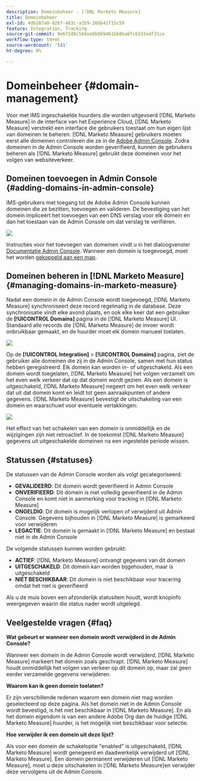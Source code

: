 ```yaml
---
description: Domeinbeheer - [!DNL Marketo Measure]
title: Domeinbeheer
exl-id: 4db287a0-0267-463c-a359-266b41f15c59
feature: Integration, Tracking
source-git-commit: 9e672d0c568ee0b889461bb8ba6fc6333edf31ce
workflow-type: tm+mt
source-wordcount: '541'
ht-degree: 0%

---
```


# Domeinbeheer {#domain-management}

Voor met IMS ingeschakelde huurders die worden uitgevoerd [!DNL Marketo Measure] in de interface van het Experience Cloud, [!DNL Marketo Measure] verstrekt een interface die gebruikers toestaat om hun eigen lijst van domeinen te beheren. [!DNL Marketo Measure] gebruikers moeten eerst alle domeinen controleren die ze in de [Adobe Admin Console](https://adminconsole.adobe.com/). Zodra domeinen in de Admin Console worden geverifieerd, kunnen de gebruikers beheren als [!DNL Marketo Measure] gebruikt deze domeinen voor het volgen van websiteverkeer.

## Domeinen toevoegen in Admin Console {#adding-domains-in-admin-console}

IMS-gebruikers met toegang tot de Adobe Admin Console kunnen domeinen die ze bezitten, toevoegen en valideren. De bevestiging van het domein impliceert het toevoegen van een DNS verslag voor elk domein en dan het toestaan van de Admin Console om dat verslag te verifiëren.

![](assets/domain-management-1.png)

Instructies voor het toevoegen van domeinen vindt u in het dialoogvenster [Documentatie Admin Console](https://helpx.adobe.com/enterprise/using/set-up-identity.html#setup-domains). Wanneer een domein is toegevoegd, moet het worden [gekoppeld aan een map](https://helpx.adobe.com/enterprise/using/set-up-identity.html#link-domains-to-directories).

## Domeinen beheren in [!DNL Marketo Measure] {#managing-domains-in-marketo-measure}

Nadat een domein in de Admin Console wordt toegevoegd, [!DNL Marketo Measure] synchroniseert deze record regelmatig in de database. Deze synchronisatie vindt elke avond plaats, en ook elke keer dat een gebruiker de **[!UICONTROL Domains]** pagina in de [!DNL Marketo Measure] UI. Standaard alle records die [!DNL Marketo Measure] de invoer wordt onbruikbaar gemaakt, en de huurder moet elk domein manueel toelaten.

![](assets/domain-management-2.png)

Op de **[!UICONTROL Integration]** > **[!UICONTROL Domains]** pagina, ziet de gebruiker alle domeinen die zij in de Admin Console, samen met hun status hebben geregistreerd. Elk domein kan worden in- of uitgeschakeld. Als een domein wordt toegelaten, [!DNL Marketo Measure] het volgen verzamelt om het even welk verkeer dat op dat domein wordt gezien. Als een domein is uitgeschakeld, [!DNL Marketo Measure] negeert om het even welk verkeer dat uit dat domein komt en leidt tot geen aanraakpunten of andere gegevens. [!DNL Marketo Measure] bevestigt de uitschakeling van een domein en waarschuwt voor eventuele vertakkingen:

![](assets/domain-management-3.png)

Het effect van het schakelen van een domein is onmiddellijk en de wijzigingen zijn niet retroactief. In de toekomst [!DNL Marketo Measure] gegevens uit uitgeschakelde domeinen na een ingestelde periode wissen.

## Statussen {#statuses}

De statussen van de Admin Console worden als volgt gecategoriseerd:

* **GEVALIDEERD**: Dit domein wordt geverifieerd in Admin Console
* **ONVERIFIEERD**: Dit domein is niet volledig geverifieerd in de Admin Console en komt niet in aanmerking voor tracking in [!DNL Marketo Measure]
* **ONGELDIG**: Dit domein is mogelijk verlopen of verwijderd uit Admin Console. Gegevens bijhouden in [!DNL Marketo Measure] is gemarkeerd voor verwijderen
* **LEGACTIE**: Dit domein is gemaakt in [!DNL Marketo Measure] en bestaat niet in de Admin Console

De volgende statussen kunnen worden gebruikt:

* **ACTIEF**: [!DNL Marketo Measure] ontvangt gegevens van dit domein
* **UITGESCHAKELD**: Dit domein kan worden bijgehouden, maar is uitgeschakeld
* **NIET BESCHIKBAAR**: Dit domein is niet beschikbaar voor tracering omdat het niet is geverifieerd

Als u de muis boven een afzonderlijk statusitem houdt, wordt knopinfo weergegeven waarin die status nader wordt uitgelegd.

## Veelgestelde vragen {#faq}

**Wat gebeurt er wanneer een domein wordt verwijderd in de Admin Console?**

Wanneer een domein in de Admin Console wordt verwijderd, [!DNL Marketo Measure] markeert het domein zoals geschrapt. [!DNL Marketo Measure] houdt onmiddellijk het volgen van verkeer op dit domein op, maar zal geen eerder verzamelde gegevens verwijderen.

**Waarom kan ik geen domein toelaten?**

Er zijn verschillende redenen waarom een domein niet mag worden geselecteerd op deze pagina. Als het domein niet in de Admin Console wordt bevestigd, is het niet beschikbaar in [!DNL Marketo Measure]. En als het domein eigendom is van een andere Adobe Org dan de huidige [!DNL Marketo Measure] huurder, is het mogelijk niet beschikbaar voor selectie.

**Hoe verwijder ik een domein uit deze lijst?**

Als voor een domein de schakeloptie &quot;enabled&quot; is uitgeschakeld, [!DNL Marketo Measure] wordt genegeerd en daadwerkelijk verwijderd uit [!DNL Marketo Measure]. Een domein permanent verwijderen uit [!DNL Marketo Measure], moet u deze uitschakelen in [!DNL Marketo Measure]en verwijder deze vervolgens uit de Admin Console.
